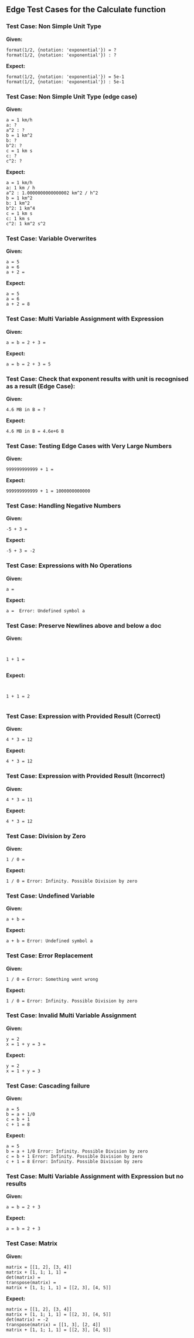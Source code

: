 ## Edge Test Cases for the Calculate function

### Test Case: Non Simple Unit Type
**Given:**
```
format(1/2, {notation: 'exponential'}) = ?
format(1/2, {notation: 'exponential'}) : ?
```

**Expect:**
```
format(1/2, {notation: 'exponential'}) = 5e-1
format(1/2, {notation: 'exponential'}) : 5e-1
```

### Test Case: Non Simple Unit Type (edge case)
**Given:**
```
a = 1 km/h
a: ?
a^2 : ?
b = 1 km^2
b: ?
b^2: ?
c = 1 km s
c: ?
c^2: ?
```

**Expect:**
```
a = 1 km/h
a: 1 km / h
a^2 : 1.0000000000000002 km^2 / h^2
b = 1 km^2
b: 1 km^2
b^2: 1 km^4
c = 1 km s
c: 1 km s
c^2: 1 km^2 s^2
```

### Test Case: Variable Overwrites
**Given:**
```
a = 5
a = 6
a + 2 =
```

**Expect:**
```
a = 5
a = 6
a + 2 = 8
```

### Test Case: Multi Variable Assignment with Expression
**Given:**
```
a = b = 2 + 3 =
```

**Expect:**
```
a = b = 2 + 3 = 5
```

### Test Case: Check that exponent results with unit is recognised as a result (Edge Case):
**Given:**
```
4.6 MB in B = ?
```

**Expect:**
```
4.6 MB in B = 4.6e+6 B
```

### Test Case: Testing Edge Cases with Very Large Numbers
**Given:**
```
999999999999 + 1 =
```

**Expect:**
```
999999999999 + 1 = 1000000000000
```


### Test Case: Handling Negative Numbers
**Given:**
```
-5 + 3 =
```

**Expect:**
```
-5 + 3 = -2
```

### Test Case: Expressions with No Operations
**Given:**
```
a = 
```

**Expect:**
```
a =  Error: Undefined symbol a
```


### Test Case: Preserve Newlines above and below a doc
**Given:**
```


1 + 1 = 


```

**Expect:**
```


1 + 1 = 2


```


### Test Case: Expression with Provided Result (Correct)
**Given:**
```
4 * 3 = 12
```

**Expect:**
```
4 * 3 = 12
```

### Test Case: Expression with Provided Result (Incorrect)
**Given:**
```
4 * 3 = 11
```

**Expect:**
```
4 * 3 = 12
```

### Test Case: Division by Zero
**Given:**
```
1 / 0 =
```

**Expect:**
```
1 / 0 = Error: Infinity. Possible Division by zero
```

### Test Case: Undefined Variable
**Given:**
```
a + b =
```

**Expect:**
```
a + b = Error: Undefined symbol a
```

### Test Case: Error Replacement
**Given:**
```
1 / 0 = Error: Something went wrong
```

**Expect:**
```
1 / 0 = Error: Infinity. Possible Division by zero
```

### Test Case: Invalid Multi Variable Assignment
**Given:**
```
y = 2
x = 1 + y = 3 =
```

**Expect:**
```
y = 2
x = 1 + y = 3
```

### Test Case: Cascading failure
**Given:**
```
a = 5
b = a + 1/0
c = b + 1
c + 1 = 8
```

**Expect:**
```
a = 5
b = a + 1/0 Error: Infinity. Possible Division by zero
c = b + 1 Error: Infinity. Possible Division by zero
c + 1 = 8 Error: Infinity. Possible Division by zero
```

### Test Case: Multi Variable Assignment with Expression but no results
**Given:**
```
a = b = 2 + 3
```

**Expect:**
```
a = b = 2 + 3
```

### Test Case: Matrix
**Given:**
```
matrix = [[1, 2], [3, 4]]
matrix + [1, 1; 1, 1] = 
det(matrix) = 
transpose(matrix) = 
matrix + [1, 1; 1, 1] = [[2, 3], [4, 5]]
```

**Expect:**
```
matrix = [[1, 2], [3, 4]]
matrix + [1, 1; 1, 1] = [[2, 3], [4, 5]]
det(matrix) = -2
transpose(matrix) = [[1, 3], [2, 4]]
matrix + [1, 1; 1, 1] = [[2, 3], [4, 5]]
```
